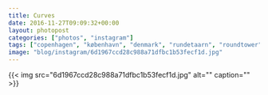 ```yaml
---
title: Curves
date: 2016-11-27T09:09:32+00:00
layout: photopost
categories: ["photos", "instagram"]
tags: ["copenhagen", "københavn", "denmark", "rundetaarn", "roundtower", "architecture"]
image: "blog/instagram/6d1967ccd28c988a71dfbc1b53fecf1d.jpg"
---
```


{{< img src="6d1967ccd28c988a71dfbc1b53fecf1d.jpg" alt="" caption="" >}}




